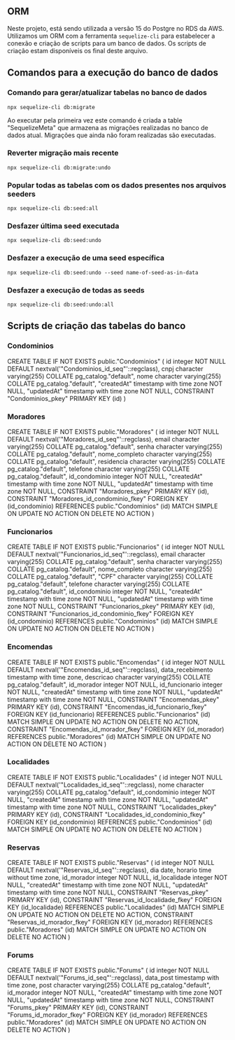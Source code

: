 ## ORM

Neste projeto, está sendo utilizada a versão 15 do Postgre no RDS da AWS. Utilizamos um ORM com a ferramenta `sequelize-cli` para estabelecer a conexão e criação de scripts para um banco de dados. Os scripts de criação estam disponíveis os final deste arquivo.


## Comandos para a execução do banco de dados
### Comando para gerar/atualizar tabelas no banco de dados

`npx sequelize-cli db:migrate`

Ao executar pela primeira vez este comando é criada a table "SequelizeMeta" que armazena as migrações realizadas no banco de dados atual. Migrações que ainda não foram realizadas são executadas.

### Reverter migração mais recente

`npx sequelize-cli db:migrate:undo`

 ### Popular todas as tabelas com os dados presentes nos arquivos seeders
 
 `npx sequelize-cli db:seed:all`

### Desfazer última seed executada

`npx sequelize-cli db:seed:undo`

### Desfazer a execução de uma seed específica

`npx sequelize-cli db:seed:undo --seed name-of-seed-as-in-data`
 
### Desfazer a execução de todas as seeds

`npx sequelize-cli db:seed:undo:all`

## Scripts de criação das tabelas do banco

### Condominios

CREATE TABLE IF NOT EXISTS public."Condominios"
(
    id integer NOT NULL DEFAULT nextval('"Condominios_id_seq"'::regclass),
    cnpj character varying(255) COLLATE pg_catalog."default",
    nome character varying(255) COLLATE pg_catalog."default",
    "createdAt" timestamp with time zone NOT NULL,
    "updatedAt" timestamp with time zone NOT NULL,
    CONSTRAINT "Condominios_pkey" PRIMARY KEY (id)
)

### Moradores

CREATE TABLE IF NOT EXISTS public."Moradores"
(
    id integer NOT NULL DEFAULT nextval('"Moradores_id_seq"'::regclass),
    email character varying(255) COLLATE pg_catalog."default",
    senha character varying(255) COLLATE pg_catalog."default",
    nome_completo character varying(255) COLLATE pg_catalog."default",
    residencia character varying(255) COLLATE pg_catalog."default",
    telefone character varying(255) COLLATE pg_catalog."default",
    id_condominio integer NOT NULL,
    "createdAt" timestamp with time zone NOT NULL,
    "updatedAt" timestamp with time zone NOT NULL,
    CONSTRAINT "Moradores_pkey" PRIMARY KEY (id),
    CONSTRAINT "Moradores_id_condominio_fkey" FOREIGN KEY (id_condominio)
        REFERENCES public."Condominios" (id) MATCH SIMPLE
        ON UPDATE NO ACTION
        ON DELETE NO ACTION
)

### Funcionarios

CREATE TABLE IF NOT EXISTS public."Funcionarios"
(
    id integer NOT NULL DEFAULT nextval('"Funcionarios_id_seq"'::regclass),
    email character varying(255) COLLATE pg_catalog."default",
    senha character varying(255) COLLATE pg_catalog."default",
    nome_completo character varying(255) COLLATE pg_catalog."default",
    "CPF" character varying(255) COLLATE pg_catalog."default",
    telefone character varying(255) COLLATE pg_catalog."default",
    id_condominio integer NOT NULL,
    "createdAt" timestamp with time zone NOT NULL,
    "updatedAt" timestamp with time zone NOT NULL,
    CONSTRAINT "Funcionarios_pkey" PRIMARY KEY (id),
    CONSTRAINT "Funcionarios_id_condominio_fkey" FOREIGN KEY (id_condominio)
        REFERENCES public."Condominios" (id) MATCH SIMPLE
        ON UPDATE NO ACTION
        ON DELETE NO ACTION
)

### Encomendas

CREATE TABLE IF NOT EXISTS public."Encomendas"
(
    id integer NOT NULL DEFAULT nextval('"Encomendas_id_seq"'::regclass),
    data_recebimento timestamp with time zone,
    descricao character varying(255) COLLATE pg_catalog."default",
    id_morador integer NOT NULL,
    id_funcionario integer NOT NULL,
    "createdAt" timestamp with time zone NOT NULL,
    "updatedAt" timestamp with time zone NOT NULL,
    CONSTRAINT "Encomendas_pkey" PRIMARY KEY (id),
    CONSTRAINT "Encomendas_id_funcionario_fkey" FOREIGN KEY (id_funcionario)
        REFERENCES public."Funcionarios" (id) MATCH SIMPLE
        ON UPDATE NO ACTION
        ON DELETE NO ACTION,
    CONSTRAINT "Encomendas_id_morador_fkey" FOREIGN KEY (id_morador)
        REFERENCES public."Moradores" (id) MATCH SIMPLE
        ON UPDATE NO ACTION
        ON DELETE NO ACTION
)

### Localidades

CREATE TABLE IF NOT EXISTS public."Localidades"
(
    id integer NOT NULL DEFAULT nextval('"Localidades_id_seq"'::regclass),
    nome character varying(255) COLLATE pg_catalog."default",
    id_condominio integer NOT NULL,
    "createdAt" timestamp with time zone NOT NULL,
    "updatedAt" timestamp with time zone NOT NULL,
    CONSTRAINT "Localidades_pkey" PRIMARY KEY (id),
    CONSTRAINT "Localidades_id_condominio_fkey" FOREIGN KEY (id_condominio)
        REFERENCES public."Condominios" (id) MATCH SIMPLE
        ON UPDATE NO ACTION
        ON DELETE NO ACTION
)

### Reservas

CREATE TABLE IF NOT EXISTS public."Reservas"
(
    id integer NOT NULL DEFAULT nextval('"Reservas_id_seq"'::regclass),
    dia date,
    horario time without time zone,
    id_morador integer NOT NULL,
    id_localidade integer NOT NULL,
    "createdAt" timestamp with time zone NOT NULL,
    "updatedAt" timestamp with time zone NOT NULL,
    CONSTRAINT "Reservas_pkey" PRIMARY KEY (id),
    CONSTRAINT "Reservas_id_localidade_fkey" FOREIGN KEY (id_localidade)
        REFERENCES public."Localidades" (id) MATCH SIMPLE
        ON UPDATE NO ACTION
        ON DELETE NO ACTION,
    CONSTRAINT "Reservas_id_morador_fkey" FOREIGN KEY (id_morador)
        REFERENCES public."Moradores" (id) MATCH SIMPLE
        ON UPDATE NO ACTION
        ON DELETE NO ACTION
)

### Forums

CREATE TABLE IF NOT EXISTS public."Forums"
(
    id integer NOT NULL DEFAULT nextval('"Forums_id_seq"'::regclass),
    data_post timestamp with time zone,
    post character varying(255) COLLATE pg_catalog."default",
    id_morador integer NOT NULL,
    "createdAt" timestamp with time zone NOT NULL,
    "updatedAt" timestamp with time zone NOT NULL,
    CONSTRAINT "Forums_pkey" PRIMARY KEY (id),
    CONSTRAINT "Forums_id_morador_fkey" FOREIGN KEY (id_morador)
        REFERENCES public."Moradores" (id) MATCH SIMPLE
        ON UPDATE NO ACTION
        ON DELETE NO ACTION
)
